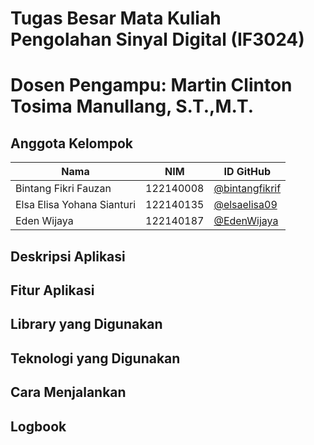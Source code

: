# Tugas Besar Mata Kuliah Pengolahan Sinyal Digital (IF3024)
# Dosen Pengampu: Martin Clinton Tosima Manullang, S.T.,M.T.

## Anggota Kelompok
| Nama                        | NIM       | ID GitHub                                         |
|-----------------------------|-----------|---------------------------------------------------|
| Bintang Fikri Fauzan        | 122140008 |[@bintangfikrif](https://github.com/bintangfikrif) |
| Elsa Elisa Yohana Sianturi  | 122140135 |[@elsaelisa09](https://github.com/elsaelisa09)     |
| Eden Wijaya                 | 122140187 |[@EdenWijaya](https://github.com/EdenWijaya)       |

## Deskripsi Aplikasi

## Fitur Aplikasi

## Library yang Digunakan

## Teknologi yang Digunakan

## Cara Menjalankan

## Logbook

